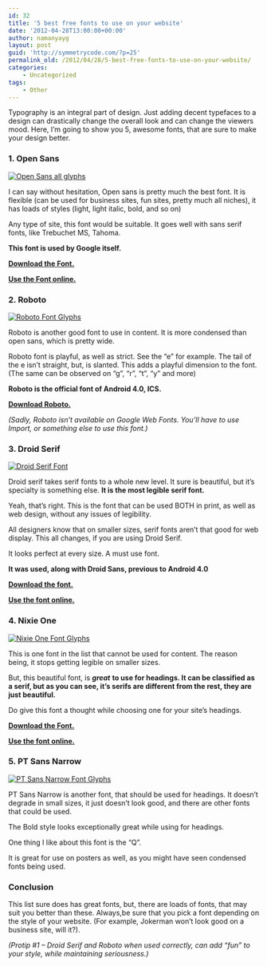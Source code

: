 ```yaml
---
id: 32
title: '5 best free fonts to use on your website'
date: '2012-04-28T13:00:00+00:00'
author: namanyayg
layout: post
guid: 'http://symmetrycode.com/?p=25'
permalink_old: /2012/04/28/5-best-free-fonts-to-use-on-your-website/
categories:
    - Uncategorized
tags:
    - Other
---
```


Typography is an integral part of design. Just adding decent typefaces to a design can drastically change the overall look and can change the viewers mood. Here, I’m going to show you 5, awesome fonts, that are sure to make your design better.

### 1. Open Sans

[![Open Sans all glyphs](http://i.symmetrycode.com/Open+Sans11.png "Open Sans all glyphs")](http://namanyayg.com/weblog/5-free-fonts-website/opensans1-2/)

I can say without hesitation, Open sans is pretty much the best font. It is flexible (can be used for business sites, fun sites, pretty much all niches), it has loads of styles (light, light italic, bold, and so on)

Any type of site, this font would be suitable. It goes well with sans serif fonts, like Trebuchet MS, Tahoma.

**This font is used by Google itself.**

**[Download the Font.](http://www.fontsquirrel.com/fonts/open-sans)**

**[Use the Font online.](http://www.google.com/webfonts#UsePlace:use/Collection:Open+Sans)**

### 2. Roboto

[![Roboto Font Glyphs](http://i.symmetrycode.com/45b94_roboto_font1.png "Roboto Font Glyphs")](http://namanyayg.com/weblog/5-free-fonts-website/45b94_roboto_font1/)

Roboto is another good font to use in content. It is more condensed than open sans, which is pretty wide.

Roboto font is playful, as well as strict. See the “e” for example. The tail of the e isn’t straight, but, is slanted. This adds a playful dimension to the font. (The same can be observed on “g”, “r”, “t”, “y” and more)

**Roboto is the official font of Android 4.0, ICS.**

**[Download Roboto.](http://www.fontsquirrel.com/fonts/roboto)**

*(Sadly, Roboto isn’t available on Google Web Fonts. You’ll have to use Import, or something else to use this font.)*

### 3. Droid Serif

[![Droid Serif Font](http://i.symmetrycode.com/android_gui_2611.jpg "Droid Serif Font")](http://namanyayg.com/weblog/5-free-fonts-website/android_gui_261-2/)

Droid serif takes serif fonts to a whole new level. It sure is beautiful, but it’s specialty is something else. **It is the most legible serif font.**

Yeah, that’s right. This is the font that can be used BOTH in print, as well as web design, without any issues of legibility.

All designers know that on smaller sizes, serif fonts aren’t that good for web display. This all changes, if you are using Droid Serif.

It looks perfect at every size. A must use font.

**It was used, along with Droid Sans, previous to Android 4.0**

**[Download the font.](http://www.fontsquirrel.com/fonts/Droid-Serif)**

**[Use the font online.](http://www.google.com/webfonts#UsePlace:use/Collection:Droid+Serif)**

### 4. Nixie One

[![Nixie One Font Glyphs](http://i.symmetrycode.com/NixieOne1.jpg "Nixie One Font Glyphs")](http://namanyayg.com/weblog/5-free-fonts-website/nixieone1/)

This is one font in the list that cannot be used for content. The reason being, it stops getting legible on smaller sizes.

But, this beautiful font, is ***great*** **to use for headings. It can be classified as a serif, but as you can see, it’s serifs are different from the rest, they are just beautiful.**

Do give this font a thought while choosing one for your site’s headings.

**[Download the Font.](http://www.fonts2u.com/nixie-one.font)**

**[Use the font online.](http://www.google.com/webfonts#UsePlace:use/Collection:Nixie+One)**

### 5. PT Sans Narrow

[![PT Sans Narrow Font Glyphs](http://i.symmetrycode.com/post_17_21.jpg "PT Sans Narrow Font Glyphs")](http://namanyayg.com/weblog/5-free-fonts-website/post_17_21/)

PT Sans Narrow is another font, that should be used for headings. It doesn’t degrade in small sizes, it just doesn’t look good, and there are other fonts that could be used.

The Bold style looks exceptionally great while using for headings.

One thing I like about this font is the “Q”.

It is great for use on posters as well, as you might have seen condensed fonts being used.

### Conclusion

This list sure does has great fonts, but, there are loads of fonts, that may suit you better than these. Always,be sure that you pick a font depending on the style of your website. (For example, Jokerman won’t look good on a business site, will it?).

*(Protip #1 – Droid Serif and Roboto when used correctly, can add “fun” to your style, while maintaining seriousness.)*